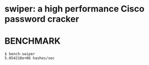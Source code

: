 # swiper: a high performance Cisco password cracker

# BENCHMARK

```console
$ bench-swiper
5.054218e+06 hashes/sec
```
